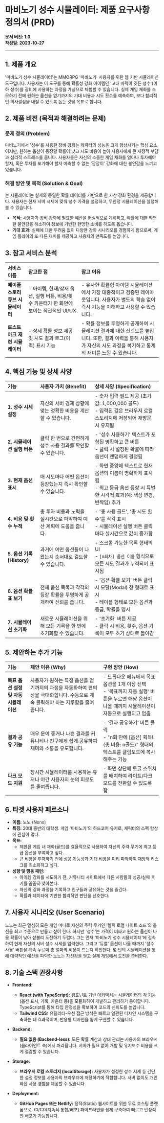
# 마비노기 성수 시뮬레이터: 제품 요구사항 정의서 (PRD)

**문서 버전: 1.0**  
**작성일: 2023-10-27**

---

## 1. 제품 개요
'마비노기 성수 시뮬레이터'는 MMORPG '마비노기' 사용자를 위한 웹 기반 시뮬레이션 도구입니다. 사용자는 이 도구를 통해 확률성 강화 아이템인 '고대 마력이 깃든 성수'(이하 성수)를 장비에 사용하는 과정을 가상으로 체험할 수 있습니다. 실제 게임 재화를 소모하기 전에 원하는 옵션을 얻기까지의 기대 비용과 시도 횟수를 예측하여, 보다 합리적인 의사결정을 내릴 수 있도록 돕는 것을 목표로 합니다.

## 2. 제품 비전 (목적과 해결하려는 문제)
### 문제 정의 (Problem)
마비노기에서 '성수'를 사용한 장비 강화는 캐릭터의 성능을 크게 향상시키는 핵심 요소이지만, 원하는 옵션이 등장할 확률이 낮고 시도 비용이 높아 사용자에게 큰 재정적 부담과 심리적 스트레스를 줍니다. 사용자들은 자신의 소중한 게임 재화를 얼마나 투자해야 할지, 혹은 투자를 포기해야 할지 예측할 수 없는 '깜깜이' 강화에 대한 불안감을 느끼고 있습니다.

### 해결 방안 및 목적 (Solution & Goal)
본 시뮬레이터는 실제와 동일한 확률 데이터를 기반으로 한 가상 강화 환경을 제공합니다. 사용자는 현재 서버 시세에 맞춰 성수 가격을 설정하고, 무한정 시뮬레이션을 실행해 볼 수 있습니다.

- **목적:** 사용자가 장비 강화에 필요한 예산을 현실적으로 계획하고, 확률에 대한 막연한 불안감을 해소하여 정보에 기반한 현명한 소비를 하도록 돕습니다.
- **기대 효과:** 실패에 대한 두려움 없이 다양한 강화 시나리오를 경험하게 함으로써, 게임 플레이의 또 다른 재미를 제공하고 사용자의 만족도를 높입니다.

## 3. 참고 서비스 분석

| 서비스 이름 | 참고한 점 | 참고 이유 |
| :--- | :--- | :--- |
| **메이플스토리 큐브 시뮬레이터** | - 아이템, 현재/잠재 옵션, 실행 버튼, 비용/횟수 카운터가 한 화면에 보이는 직관적인 UI/UX | - 유사한 확률형 아이템 시뮬레이션에서 가장 대중적이고 검증된 레이아웃입니다. 사용자가 별도의 학습 없이 즉시 기능을 이해하고 사용할 수 있습니다. |
| **로스트아크 재련 시뮬레이터** | - 상세 확률 정보 제공 및 시도 결과 로그(이력) 표시 기능 | - 확률 정보를 투명하게 공개하여 시뮬레이션 결과에 대한 신뢰도를 높입니다. 또한, 결과 이력을 통해 사용자가 자신의 시도 과정을 복기하고 통계적 재미를 느낄 수 있습니다. |

## 4. 핵심 기능 및 상세 사양

| 기능 | 사용자 가치 (Benefit) | 상세 사양 (Specification) |
| :--- | :--- | :--- |
| **1. 성수 시세 설정** | 자신의 서버 경제 상황에 맞는 정확한 비용을 계산할 수 있습니다. | - 숫자 입력 필드 제공 (초기값: 1,000,000 골드)<br>- 입력된 값은 브라우저 로컬 스토리지에 저장되어 재방문 시 유지됨 |
| **2. 시뮬레이션 실행 버튼** | 클릭 한 번으로 간편하게 성수 사용 결과를 확인할 수 있습니다. | - '성수 사용하기' 텍스트가 포함된 명확하고 큰 버튼<br>- 클릭 시 설정된 확률에 따라 옵션이 랜덤하게 결정됨 |
| **3. 현재 옵션 표시** | 매 시도마다 어떤 옵션이 등장했는지 즉시 확인할 수 있습니다. | - 화면 중앙에 텍스트로 현재 옵션의 이름이 명확하게 표시됨<br>- 최고 등급 옵션 등장 시 특별한 시각적 효과(예: 색상 변경, 반짝임) 추가 |
| **4. 비용 및 횟수 누적** | 총 투자 비용과 노력을 실시간으로 파악하여 예산 계획에 도움을 줍니다. | - '총 사용 골드', '총 시도 횟수'를 각각 표시<br>- 시뮬레이션 실행 버튼 클릭마다 실시간으로 값이 증가함 |
| **5. 옵션 기록(History)** | 과거에 어떤 옵션들이 나왔는지 순서대로 검토할 수 있습니다. | - 스크롤 가능한 목록 형태의 UI<br>- `[n회차] 옵션 이름` 형식으로 모든 시도 결과가 누적되어 표시됨 |
| **6. 옵션 확률표 보기** | 전체 옵션 목록과 각각의 등장 확률을 투명하게 공개하여 신뢰를 줍니다. | - '옵션 확률 보기' 버튼 클릭 시 모달(Modal) 창 형태로 표시<br>- 테이블 형태로 모든 옵션과 등급, 확률을 명시 |
| **7. 시뮬레이션 초기화** | 새로운 시뮬레이션을 위해 모든 기록을 한 번에 초기화할 수 있습니다. | - '초기화' 버튼 제공<br>- 클릭 시 비용, 횟수, 옵션 기록이 모두 초기 상태로 돌아감 |

## 5. 제안하는 추가 기능

| 기능 | 제안 이유 (Why) | 구현 방안 (How) |
| :--- | :--- | :--- |
| **목표 옵션 설정 및 자동 시뮬레이션** | 사용자가 원하는 특정 옵션을 얻기까지의 과정을 자동화하여 편의성을 극대화합니다. 수동으로 계속 클릭해야 하는 지루함을 줄여줍니다. | - 드롭다운 메뉴에서 목표 옵션을 1개 이상 선택<br>- '목표까지 자동 실행' 버튼을 누르면 해당 옵션이 나올 때까지 시뮬레이션이 자동으로 실행되고 멈춤 |
| **결과 공유 기능** | 매우 운이 좋거나 나쁜 결과를 커뮤니티나 친구에게 쉽게 공유하여 재미와 소통을 유도합니다. | - '결과 공유하기' 버튼 클릭<br>- "n회 만에 [옵션] 획득! (총 비용: n골드)" 형태의 텍스트를 클립보드에 복사해주는 기능 |
| **다크 모드 지원** | 장시간 시뮬레이터를 사용하는 유저나 야간 사용자의 눈의 피로도를 줄여줍니다. | - 화면 상단에 토글 스위치를 배치하여 라이트/다크 모드를 전환할 수 있도록 함 |

## 6. 타겟 사용자 페르소나

- **이름:** 노노 (Nono)
- **특징:** 20대 중반의 대학생. 게임 '마비노기'의 하드코어 유저로, 캐릭터의 스펙 향상에 관심이 많다.
- **목표:**
  - 제한된 게임 내 재화(골드)를 효율적으로 사용하여 자신의 주력 무기에 최고 등급 옵션을 부여하고 싶다.
  - 큰 비용을 투자하기 전에 성공 가능성과 기대 비용을 미리 파악하여 재정적 리스크를 최소화하고 싶다.
- **성향 및 행동 패턴:**
  - 아이템 강화를 시도하기 전, 커뮤니티 사이트에서 다른 사람들의 성공/실패 후기를 꼼꼼히 찾아본다.
  - 자신의 강화 과정을 기록하고 친구들과 공유하는 것을 즐긴다.
  - 확률과 데이터에 기반한 합리적인 판단을 선호한다.

## 7. 사용자 시나리오 (User Scenario)

노노는 최근 열심히 모은 게임 머니로 자신의 주력 무기인 '켈틱 로열 나이트 소드'의 옵션을 최고 수준으로 만들고 싶어 한다. 하지만 '성수'는 가격이 비싸고 원하는 옵션이 나올 확률이 낮아 섣불리 도전하기 두렵다. 그는 먼저 '마비노기 성수 시뮬레이터'에 접속하여 현재 자신의 서버 성수 시세를 입력한다. 그리고 '듀얼' 옵션이 나올 때까지 '성수 사용' 버튼을 계속 누르며 총 얼마의 비용이 드는지 확인한다. 몇 번의 시뮬레이션을 통해 대략적인 예산을 파악한 노노는 자신감을 얻고 실제 게임에서 도전을 준비한다.

## 8. 기술 스택 권장사항

- **Frontend:**
  - **React (with TypeScript):** 컴포넌트 기반 아키텍처는 시뮬레이터의 각 기능(옵션 표시, 기록, 카운터 등)을 모듈화하여 개발하고 관리하기 용이합니다. TypeScript를 통해 타입 안정성을 확보하여 코드의 신뢰도를 높입니다.
  - **Tailwind CSS:** 유틸리티-우선 접근 방식은 빠르고 일관된 디자인 시스템을 구축하는 데 효과적이며, 반응형 디자인을 쉽게 구현할 수 있습니다.

- **Backend:**
  - **필요 없음 (Backend-less):** 모든 확률 계산과 상태 관리는 사용자의 브라우저(클라이언트 측)에서 처리됩니다. 서버가 필요 없어 개발 및 유지보수 비용을 크게 절감할 수 있습니다.

- **Storage:**
  - **브라우저 로컬 스토리지 (localStorage):** 사용자가 설정한 성수 시세 등 간단한 설정 정보를 사용자의 브라우저에 저장하기에 적합합니다. 서버 없이도 개인화된 사용 경험을 제공할 수 있습니다.

- **Deployment:**
  - **GitHub Pages 또는 Netlify:** 정적(Static) 웹사이트를 위한 무료 호스팅 플랫폼으로, CI/CD(지속적 통합/배포) 파이프라인을 쉽게 구축하여 빠르고 안정적인 배포가 가능합니다.

   